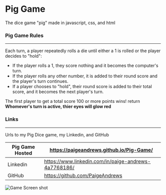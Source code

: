 # Pig Game

The dice game "pig" made in javascript, css, and html

### Pig Game Rules
___
Each turn, a player repeatedly rolls a die until either a 1 is rolled or the player decides to "hold":

* If the player rolls a 1, they score nothing and it becomes the computer's turn.
* If the player rolls any other number, it is added to their round score and the player's turn continues.
* If a player chooses to "hold", their round score is added to their total score, and it becomes the next player's turn.

The first player to get a total score 100 or more points wins!   return
**Whomever's turn is active, thier eyes will glow red**

### Links
___
Urls to my Pig Dice game, my Linkedin, and GitHub

| Pig Game Hosted | https://paigeandrews.github.io/Pig-Game/ |
| ------ | ------ |
| Linkedin | https://www.linkedin.com/in/paige-andrews-4a7768186/ |
| GitHub | https://github.com/PaigeAndrews |



![Game Screen shot](https://raw.github.com/PaigeAndrews/Pig-Game/master/screenShot/GameScreenShot.png "Pig")
